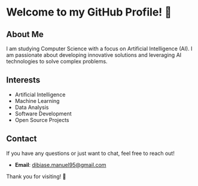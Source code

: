 # Welcome to my GitHub Profile! 👋

## About Me

I am studying Computer Science with a focus on Artificial Intelligence (AI). I am passionate about developing innovative solutions and leveraging AI technologies to solve complex problems. 

## Interests

- Artificial Intelligence
- Machine Learning
- Data Analysis
- Software Development
- Open Source Projects

## Contact

If you have any questions or just want to chat, feel free to reach out!

- **Email**: dibiase.manuel95@gmail.com

Thank you for visiting! 🚀

